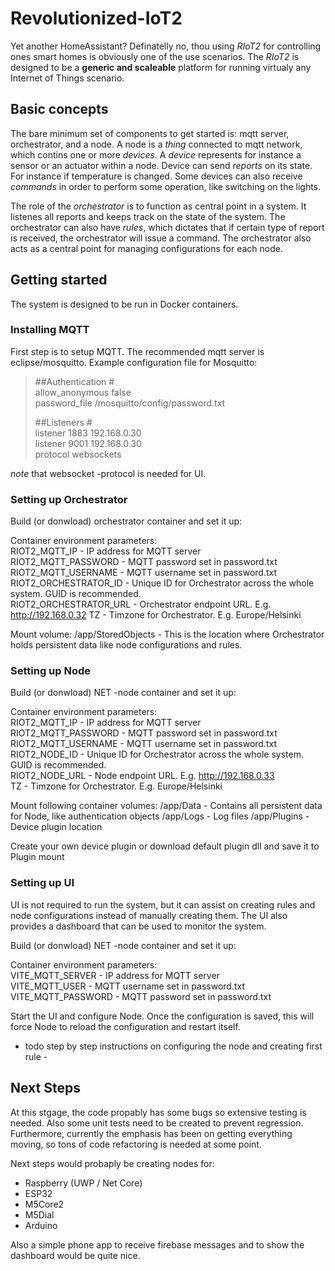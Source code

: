 # Revolutionized-IoT2
Yet another HomeAssistant? Definatelly no, thou using *RIoT2* for controlling ones smart homes is obviously one of the use scenarios. The *RIoT2* is designed to be a **generic and scaleable** platform for running virtualy any Internet of Things scenario.


## Basic concepts
The bare minimum set of components to get started is: mqtt server, orchestrator, and a node. A node is a *thing* connected to mqtt network, which contins one or more *devices*. A *device* represents for instance a sensor or an actuator within a node. Device can send *reports* on its state. For instance if temperature is changed. Some devices can also receive *commands* in order to perform some operation, like switching on the lights. 

The role of the *orchestrator* is to function as central point in a system. It listenes all reports and keeps track on the state of the system. The orchestrator can also have *rules*, which dictates that if certain type of report is received, the orchestrator will issue a command. The orchestrator also acts as a central point for managing configurations for each node. 

## Getting started
The system is designed to be run in Docker containers.

### Installing MQTT
First step is to setup MQTT. The recommended mqtt server is eclipse/mosquitto. Example configuration file for Mosquitto:

> ##Authentication #  
>allow_anonymous false  
>password_file /mosquitto/config/password.txt  
>  
> ##Listeners #  
>listener 1883 192.168.0.30  
>listener 9001 192.168.0.30  
>protocol websockets  

*note* that websocket -protocol is needed for UI.

### Setting up Orchestrator
Build (or donwload) orchestrator container and set it up:

Container environment parameters:  
RIOT2_MQTT_IP - IP address for MQTT server  
RIOT2_MQTT_PASSWORD - MQTT password set in password.txt  
RIOT2_MQTT_USERNAME - MQTT username set in password.txt  
RIOT2_ORCHESTRATOR_ID - Unique ID for Orchestrator across the whole system. GUID is recommended.  
RIOT2_ORCHESTRATOR_URL - Orchestrator endpoint URL. E.g. http://192.168.0.32
TZ - Timzone for Orchestrator. E.g. Europe/Helsinki  
  
Mount volume: /app/StoredObjects - This is the location where Orchestrator holds persistent data like node configurations and rules.

### Setting up Node
Build (or donwload) NET -node container and set it up:  

Container environment parameters:  
RIOT2_MQTT_IP - IP address for MQTT server  
RIOT2_MQTT_PASSWORD - MQTT password set in password.txt  
RIOT2_MQTT_USERNAME - MQTT username set in password.txt  
RIOT2_NODE_ID - Unique ID for Orchestrator across the whole system. GUID is recommended.  
RIOT2_NODE_URL - Node endpoint URL. E.g. http://192.168.0.33  
TZ - Timzone for Orchestrator. E.g. Europe/Helsinki  

Mount following container volumes:
/app/Data - Contains all persistent data for Node, like authentication objects 
/app/Logs - Log files
/app/Plugins - Device plugin location

Create your own device plugin or download default plugin dll and save it to Plugin mount

### Setting up UI
UI is not required to run the system, but it can assist on creating rules and node configurations instead of manually creating them. The UI also provides a dashboard that can be used to monitor the system.  

Build (or donwload) NET -node container and set it up:  

Container environment parameters:  
VITE_MQTT_SERVER - IP address for MQTT server  
VITE_MQTT_USER - MQTT username set in password.txt  
VITE_MQTT_PASSWORD - MQTT password set in password.txt  

Start the UI and configure Node. Once the configuration is saved, this will force Node to reload the configuration and restart itself. 

- todo step by step instructions on configuring the node and creating first rule -

## Next Steps

At this stgage, the code propably has some bugs so extensive testing is needed. Also some unit tests need to be created to prevent regression. 
Furthermore, currently the emphasis has been on getting everything moving, so tons of code refactoring is needed at some point. 

Next steps would probaply be creating nodes for: 
- Raspberry (UWP / Net Core)
- ESP32
- M5Core2
- M5Dial
- Arduino

Also a simple phone app to receive firebase messages and to show the dashboard would be quite nice.


